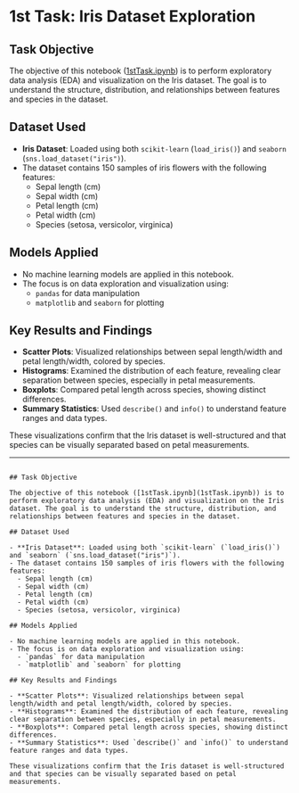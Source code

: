 # 1st Task: Iris Dataset Exploration

## Task Objective

The objective of this notebook ([1stTask.ipynb](1stTask.ipynb)) is to perform exploratory data analysis (EDA) and visualization on the Iris dataset. The goal is to understand the structure, distribution, and relationships between features and species in the dataset.

## Dataset Used

- **Iris Dataset**: Loaded using both `scikit-learn` (`load_iris()`) and `seaborn` (`sns.load_dataset("iris")`).
- The dataset contains 150 samples of iris flowers with the following features:
  - Sepal length (cm)
  - Sepal width (cm)
  - Petal length (cm)
  - Petal width (cm)
  - Species (setosa, versicolor, virginica)

## Models Applied

- No machine learning models are applied in this notebook.
- The focus is on data exploration and visualization using:
  - `pandas` for data manipulation
  - `matplotlib` and `seaborn` for plotting

## Key Results and Findings

- **Scatter Plots**: Visualized relationships between sepal length/width and petal length/width, colored by species.
- **Histograms**: Examined the distribution of each feature, revealing clear separation between species, especially in petal measurements.
- **Boxplots**: Compared petal length across species, showing distinct differences.
- **Summary Statistics**: Used `describe()` and `info()` to understand feature ranges and data types.

These visualizations confirm that the Iris dataset is well-structured and that species can be visually separated based on petal measurements.

---
```# 1st Task: Iris Dataset Exploration

## Task Objective

The objective of this notebook ([1stTask.ipynb](1stTask.ipynb)) is to perform exploratory data analysis (EDA) and visualization on the Iris dataset. The goal is to understand the structure, distribution, and relationships between features and species in the dataset.

## Dataset Used

- **Iris Dataset**: Loaded using both `scikit-learn` (`load_iris()`) and `seaborn` (`sns.load_dataset("iris")`).
- The dataset contains 150 samples of iris flowers with the following features:
  - Sepal length (cm)
  - Sepal width (cm)
  - Petal length (cm)
  - Petal width (cm)
  - Species (setosa, versicolor, virginica)

## Models Applied

- No machine learning models are applied in this notebook.
- The focus is on data exploration and visualization using:
  - `pandas` for data manipulation
  - `matplotlib` and `seaborn` for plotting

## Key Results and Findings

- **Scatter Plots**: Visualized relationships between sepal length/width and petal length/width, colored by species.
- **Histograms**: Examined the distribution of each feature, revealing clear separation between species, especially in petal measurements.
- **Boxplots**: Compared petal length across species, showing distinct differences.
- **Summary Statistics**: Used `describe()` and `info()` to understand feature ranges and data types.

These visualizations confirm that the Iris dataset is well-structured and that species can be visually separated based on petal measurements.
